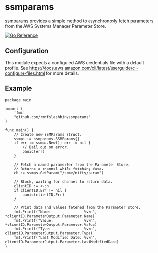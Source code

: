# ssmparams
[ssmparams](https://github.com/rmrfslashbin/ssmparams) provides a simple method to asynchronosly fetch parameters from the [AWS Systems Manager Parameter Store](https://docs.aws.amazon.com/systems-manager/latest/userguide/systems-manager-parameter-store.html).

[![Go Reference](https://pkg.go.dev/badge/github.com/rmrfslashbin/ssmparams.svg)](https://pkg.go.dev/github.com/rmrfslashbin/ssmparams)

## Configuration
This module expects a configured AWS credentials file with a default profile. See https://docs.aws.amazon.com/cli/latest/userguide/cli-configure-files.html for more details.

## Example
```
package main

import (
    "fmt"
    "github.com/rmrfslashbin/ssmparams"
)

func main() {
    // Create new SSMParams struct.
	ssmps := ssmparams.SSMParams{}
	if err := ssmps.New(); err != nil {
		// Bail out on error.
        panic(err)
	}

    // Fetch a named paramerter from the Parameter Store.
    // Returns a channel while fetching data.
	ch := ssmps.GetParam("/some/nifty/param")

    // Block, waiting for channel to return data.
	clientID := <-ch
	if clientID.Err != nil {
		panic(clientID.Err)
	}

    // Print data and values fetehed from the Parameter store.
	fmt.Printf("Name:               %v\n", *clientID.ParameterOutput.Parameter.Name)
	fmt.Printf("Value:              %v\n", *clientID.ParameterOutput.Parameter.Value)
	fmt.Printf("Type:               %v\n", clientID.ParameterOutput.Parameter.Type)
	fmt.Printf("Last Modified Date: %v\n", clientID.ParameterOutput.Parameter.LastModifiedDate)
}
```
